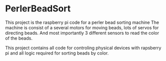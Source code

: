 # PerlerBeadSort
This project is the raspberry pi code for a perler bead sorting machine
The machine is consist of a several motors for moving beads, lots of servos for directing beads. 
And most importantly 3 different sensors to read the color of the beads. 

This project contains all code for controling physical devices with rapsberry pi and all logic required for sorting beads by color. 

